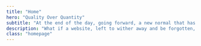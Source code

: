 ```yaml
---
title: "Home"
hero: "Quality Over Quantity"
subtitle: "At the end of the day, going forward, a new normal that has evolved from generation X is on the runway heading towards a streamlined cloud solution."
description: "What if a website, left to wither away and be forgotten, actually looked abandoned over time?"
class: "homepage"
---
```

